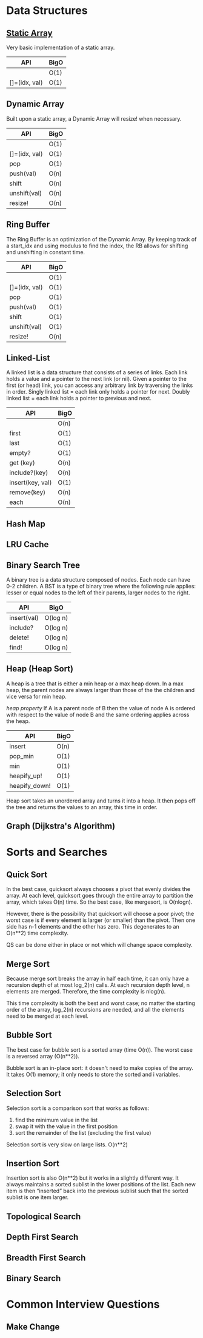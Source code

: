 # Data Structures

## [Static Array](data_structures/static_array.rb)

Very basic implementation of a static array.

| API           | BigO
| ------------- |------------- |
| [](idx)       | O(1)         |
| []=(idx, val) | O(1)         |


## Dynamic Array

Built upon a static array, a Dynamic Array will resize! when necessary.

| API           | BigO
| ------------- |------------- |
| [](idx)       | O(1)         |
| []=(idx, val) | O(1)         |
| pop           | O(1)         |
| push(val)     | O(n)         |
| shift         | O(n)         |
| unshift(val)  | O(n)         |
| resize!       | O(n)         |

## Ring Buffer

The Ring Buffer is an optimization of the Dynamic Array. By keeping track of a
start_idx and using modulus to find the index, the RB allows for shifting and
unshifting in constant time.

| API             | BigO
| --------------- |------------- |
| [](idx)         | O(1)         |
| []=(idx, val)   | O(1)         |
| pop             | O(1)         |
| push(val)       | O(1)         |
| shift           | O(1)         |
| unshift(val)    | O(1)         |
| resize!         | O(n)         |

## Linked-List

A linked list is a data structure that consists of a series of links. Each link
holds a value and a pointer to the next link (or nil). Given a pointer to the
first (or head) link, you can access any arbitrary link by traversing the links
in order. Singly linked list = each link only holds a pointer for next. Doubly
linked list = each link holds a pointer to previous and next.

| API             | BigO
| --------------- |------------- |
| [](idx)         | O(n)         |
| first           | O(1)         |
| last            | O(1)         |
| empty?          | O(1)         |
| get (key)       | O(n)         |
| include?(key)   | O(n)         |
| insert(key, val)| O(1)         |
| remove(key)     | O(n)         |
| each            | O(n)         |

## Hash Map


## LRU Cache

## Binary Search Tree

A binary tree is a data structure composed of nodes. Each node can have 0-2
children. A BST is a type of binary tree where the following rule applies: lesser or equal nodes to the left of their parents, larger nodes to the right.

| API             | BigO
| --------------- |------------- |
| insert(val)     | O(log n)     |
| include?        | O(log n)     |
| delete!         | O(log n)     |
| find!           | O(log n)     |

## Heap (Heap Sort)

A heap is a tree that is either a min heap or a max heap down. In a max heap,
the parent nodes are always larger than those of the the children and vice
versa for min heap.

*heap property*  If A is a parent node of B then the value of node A
is ordered with respect to the value of node B and the same ordering applies
across the heap.

| API             | BigO
| --------------- |------------- |
| insert          | O(n)         |
| pop_min         | O(1)         |
| min             | O(1)         |
| heapify_up!     | O(1)         |
| heapify_down!   | O(1)         |

Heap sort takes an unordered array and turns it into a heap. It then pops off
the tree and returns the values to an array, this time in order.

## Graph (Dijkstra's Algorithm)

# Sorts and Searches

## Quick Sort

In the best case, quicksort always chooses a pivot that evenly divides the array. At each level, quicksort goes through the entire array to partition the array, which takes O(n) time. So the best case, like mergesort, is O(nlogn).

However, there is the possibility that quicksort will choose a poor pivot; the worst case is if every element is larger (or smaller) than the pivot. Then one side has n-1 elements and the other has zero. This degenerates to an O(n**2) time complexity.

QS can be done either in place or not which will change space complexity.

## Merge Sort

Because merge sort breaks the array in half each time, it can only have a recursion depth of at most log_2(n) calls. At each recursion depth level, n elements are merged. Therefore, the time complexity is nlog(n).

This time complexity is both the best and worst case; no matter the starting order of the array, log_2(n) recursions are needed, and all the elements need to be merged at each level.

## Bubble Sort

The best case for bubble sort is a sorted array (time O(n)). The worst case is a reversed array (O(n**2)).

Bubble sort is an in-place sort: it doesn't need to make copies of the array. It takes O(1) memory; it only needs to store the sorted and i variables.

## Selection Sort

Selection sort is a comparison sort that works as follows:

1. find the minimum value in the list
2. swap it with the value in the first position
3. sort the remainder of the list (excluding the first value)

Selection sort is very slow on large lists. O(n**2)

## Insertion Sort

Insertion sort is also O(n**2) but it works in a slightly different way. It always maintains a sorted sublist in the lower positions of the list. Each new item is then “inserted” back into the previous sublist such that the sorted sublist is one item larger.


## Topological Search

## Depth First Search

## Breadth First Search

## Binary Search

# Common Interview Questions

## Make Change

